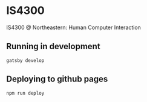 # IS4300
IS4300 @ Northeastern: Human Computer Interaction

## Running in development
`gatsby develop`

## Deploying to github pages
`npm run deploy`

